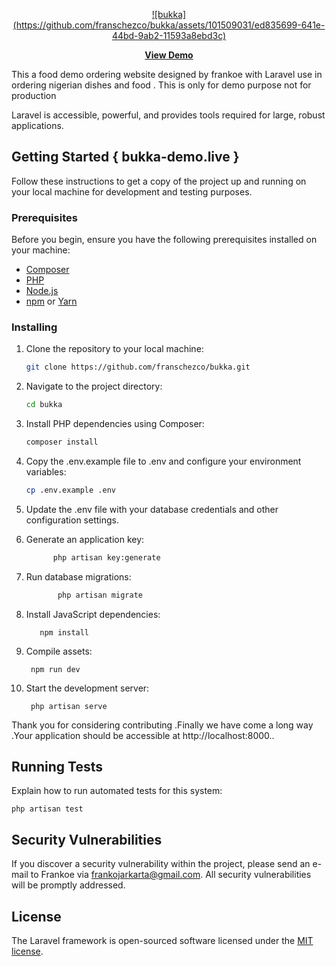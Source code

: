 <p align="center"><a href="https://frankoe.xyz" target="_blank">![bukka](https://github.com/franschezco/bukka/assets/101509031/ed835699-641e-44bd-9ab2-11593a8ebd3c)
</a></p>



**<p align="center"><a href="https://bukka-demo.live" target="_blank"> View Demo</a></p>**

This a food demo ordering website designed by frankoe with Laravel use in ordering nigerian dishes and food . This is only for demo purpose not for production 

Laravel is accessible, powerful, and provides tools required for large, robust applications.

## Getting Started { bukka-demo.live }

Follow these instructions to get a copy of the project up and running on your local machine for development and testing purposes.

### Prerequisites

Before you begin, ensure you have the following prerequisites installed on your machine:

- [Composer](https://getcomposer.org/)
- [PHP](https://www.php.net/manual/en/install.php)
- [Node.js](https://nodejs.org/)
- [npm](https://www.npmjs.com/) or [Yarn](https://yarnpkg.com/)

### Installing

1. Clone the repository to your local machine:

   ```bash
   git clone https://github.com/franschezco/bukka.git
   ```

2. Navigate to the project directory:

      ```bash
    cd bukka
   
4.  Install PHP dependencies using Composer:

     ```bash
     composer install

 5. Copy the .env.example file to .env and configure your environment variables:
    ```bash
    cp .env.example .env

 6. Update the .env file with your database credentials and other configuration settings.

 7. Generate an application key:
    ```bash
          php artisan key:generate
 8. Run database migrations:
      ```bash
             php artisan migrate

 9.  Install JavaScript dependencies:
    
            npm install
 10. Compile assets:
      
          npm run dev
 14. Start the development server:
     
          php artisan serve

     
        
Thank you for considering contributing .Finally we have come a long way .Your application should be accessible at http://localhost:8000..

## Running Tests

Explain how to run automated tests for this system:

    php artisan test 

## Security Vulnerabilities

If you discover a security vulnerability within the project, please send an e-mail to Frankoe via [frankojarkarta@gmail.com](mailto:frankojarkarta@gmail.com). All security vulnerabilities will be promptly addressed.

## License

The Laravel framework is open-sourced software licensed under the [MIT license](https://opensource.org/licenses/MIT).

